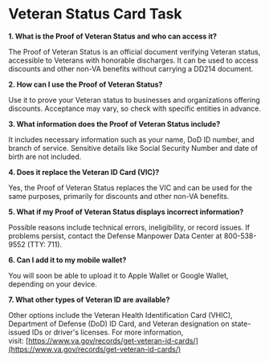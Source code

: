 # Veteran Status Card Task

**1. What is the Proof of Veteran Status and who can access it?**

The Proof of Veteran Status is an official document verifying Veteran status, accessible to Veterans with honorable discharges. It can be used to access discounts and other non-VA benefits without carrying a DD214 document.

**2. How can I use the Proof of Veteran Status?**

Use it to prove your Veteran status to businesses and organizations offering discounts. Acceptance may vary, so check with specific entities in advance.

**3. What information does the Proof of Veteran Status include?**

It includes necessary information such as your name, DoD ID number, and branch of service. Sensitive details like Social Security Number and date of birth are not included.

**4. Does it replace the Veteran ID Card (VIC)?**

Yes, the Proof of Veteran Status replaces the VIC and can be used for the same purposes, primarily for discounts and other non-VA benefits.

**5. What if my Proof of Veteran Status displays incorrect information?**

Possible reasons include technical errors, ineligibility, or record issues. If problems persist, contact the Defense Manpower Data Center at 800-538-9552 (TTY: 711).

**6. Can I add it to my mobile wallet?**

You will soon be able to upload it to Apple Wallet or Google Wallet, depending on your device.

**7. What other types of Veteran ID are available?**

Other options include the Veteran Health Identification Card (VHIC), Department of Defense (DoD) ID Card, and Veteran designation on state-issued IDs or driver's licenses. For more information, visit: [https://www.va.gov/records/get-veteran-id-cards/](https://www.va.gov/records/get-veteran-id-cards/)
